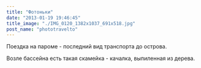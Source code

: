 ```yaml
---
title: "Фотоньки"
date: "2013-01-19 19:46:45"
title_image: "./IMG_0120_1382x1037_691x518.jpg"
post_name: "phototravelto"
---
```


Поездка на пароме - последний вид транспорта до острова.

Возле бассейна есть такая скамейка - качалка, выпиленная из дерева.
